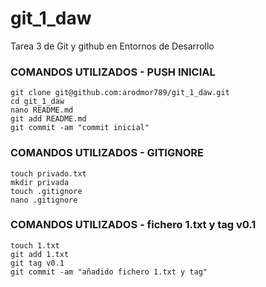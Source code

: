# git_1_daw
Tarea 3 de Git y github en Entornos de Desarrollo

### COMANDOS UTILIZADOS - PUSH INICIAL
```
git clone git@github.com:arodmor789/git_1_daw.git
cd git_1_daw
nano README.md
git add README.md
git commit -am "commit inicial"
```

### COMANDOS UTILIZADOS - GITIGNORE
```
touch privado.txt
mkdir privada
touch .gitignore
nano .gitignore
```

### COMANDOS UTILIZADOS - fichero 1.txt y tag v0.1
```
touch 1.txt
git add 1.txt
git tag v0.1
git commit -am "añadido fichero 1.txt y tag"
```

